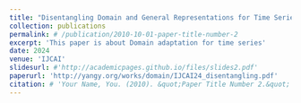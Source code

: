 ```yaml
---
title: "Disentangling Domain and General Representations for Time Series Classification."
collection: publications
permalink: # /publication/2010-10-01-paper-title-number-2
excerpt: 'This paper is about Domain adaptation for time series'
date: 2024
venue: 'IJCAI'
slidesurl: #'http://academicpages.github.io/files/slides2.pdf'
paperurl: 'http://yangy.org/works/domain/IJCAI24_disentangling.pdf'
citation: # 'Your Name, You. (2010). &quot;Paper Title Number 2.&quot; <i>Journal 1</i>. 1(2).'
---
```


<!--
<b>Juren Li</b>, Yang Yang, Youmin Chen, Jianfeng Zhang, Zeyu Lai, and Lujia Pan. DWLR: Domain Adaptation under Label Shift for Wearable Sensor. In Proceedings of the 33rd International Joint Conference on Artificial Intelligence ([IJCAI'24](https://ijcai24.org/)), 2024. 
[[PDF](http://yangy.org/works/domain/IJCAI24_DWLR.pdf)] 
[Code](https://github.com/JuRenGithub/DWLR)]

<b>Juren Li*</b>, Fanzhe Fu*, Ran Wei, Yifei Sun, Zeyu Lai, Ning Song, Xin Chen, [Yang Yang](yangy.org)
Chromosomal Structural Abnormality Diagnosis by Homologous Similarity ([KDD'24](https://kdd2024.kdd.org/))

Youmin Chen*, Xinyu Yan*, [Yang Yang](yangy.org), Jianfeng Zhang, Jing Zhang, Lujia Pan, and <b>Juren Li</b>. Disentangling Domain and General Representations for Time Series Classification. In Proceedings of the 33rd International Joint Conference on Artificial Intelligence ([IJCAI'24](https://ijcai24.org/)), 2024 . [[PDF](http://yangy.org/works/domain/IJCAI24_disentangling.pdf)] [[Code](https://github.com/IJCAI-CADT/cadt)]

Xuanwen Huang, [Yang Yang](yangy.org), Ziqiang Cheng, Shen Fan, Zhongyao Wang, <b>Juren Li</b>, Jun Zhang, and Jingmin Chen. How Powerful are Interest Diffusion on Purchasing Prediction: A Case Study of Taocode. In Proceedings of the 44th International ACM SIGIR Conference on Research and Development in Information Retrieval (SIGIR'21), 2021. 
[[PDF](http://yangy.org/works/taocode/SIGIR21_Taocode_Diffusion.pdf)] -->